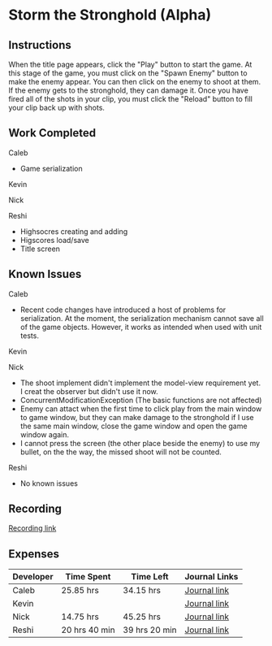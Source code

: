 # Storm the Stronghold (Alpha)
## Instructions
When the title page appears, click the "Play" button to start the game. At this stage of the game, you must click on the "Spawn Enemy" button to make the enemy appear. You can then click on the enemy to shoot at them. If the enemy gets to the stronghold, they can damage it. Once you have fired all of the shots in your clip, you must click the "Reload" button to fill your clip back up with shots. 

## Work Completed
Caleb
* Game serialization

Kevin

Nick

Reshi

* Highsocres creating and adding
* Higscores  load/save
* Title screen
## Known Issues
Caleb
* Recent code changes have introduced a host of problems for serialization. At the moment, the serialization mechanism cannot save all of the game objects. However, it works as intended when used with unit tests.    

Kevin

Nick

* The shoot implement didn't implement the model-view requirement yet. I creat the observer but didn't use it now.
* ConcurrentModificationException (The basic functions are not affected)
* Enemy can attact when the first time to click play from the main window to game window, but they can make damage to the stronghold if I use the same main window, close the game window and open the game window again.
* I cannot press the screen (the other place beside the enemy) to use my bullet, on the the way, the missed shoot will not be counted.

Reshi

* No known issues

## Recording
[Recording link](https://drive.google.com/open?id=1CW5kdHxV4GoX-Ov_sJSzhnEn91TZ-8OM)

## Expenses
Developer|Time Spent|Time Left|Journal Links                                                     
---------|----------|---------|--------------
|Caleb|25.85 hrs|34.15 hrs|[Journal link](https://github.com/stormthebuilding/sixtyhours/wiki/NguyenJournal)
|Kevin|   | |[Journal link](https://github.com/stormthebuilding/sixtyhours/wiki/HansenJournal)
|Nick| 14.75 hrs | 45.25 hrs |[Journal link](https://github.com/stormthebuilding/sixtyhours/wiki/NickJournal)
|Reshi|20 hrs 40 min | 39 hrs 20 min|[Journal link](https://github.com/stormthebuilding/sixtyhours/wiki/ReshiJournal)
